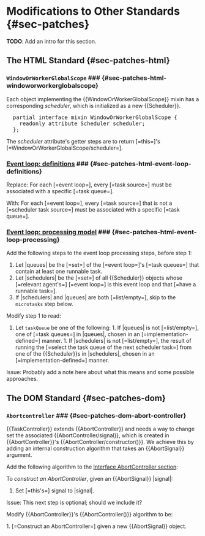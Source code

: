 Modifications to Other Standards {#sec-patches}
=====================

**TODO**: Add an intro for this section.

The HTML Standard {#sec-patches-html}
---------------------

### `WindowOrWorkerGlobalScope` ### {#sec-patches-html-windoworworkerglobalscope}

Each object implementing the {{WindowOrWorkerGlobalScope}} mixin has a
corresponding <dfn for="WindowOrWorkerGlobalScope">scheduler</dfn>, which
is initialized as a new {{Scheduler}}.

<pre class='idl'>
  partial interface mixin WindowOrWorkerGlobalScope {
    readonly attribute Scheduler scheduler;
  };
</pre>

The <dfn attribute for="WindowOrWorkerGlobalScope">scheduler</dfn> attribute's
getter steps are to return [=this=]'s [=WindowOrWorkerGlobalScope/scheduler=].


### <a href="https://html.spec.whatwg.org/multipage/webappapis.html#definitions-3">Event loop: definitions</a> ### {#sec-patches-html-event-loop-definitions}

Replace: For each [=event loop=], every [=task source=] must be associated with a specific [=task queue=].

With: For each [=event loop=], every [=task source=] that is not a [=scheduler task source=] must be associated with a specific [=task queue=].

### <a href="https://html.spec.whatwg.org/multipage/webappapis.html#event-loop-processing-model">Event loop: processing model</a> ### {#sec-patches-html-event-loop-processing}

Add the following steps to the event loop processing steps, before step 1:

  1. Let |queues| be the [=set=] of the [=event loop=]'s [=task queues=] that
     contain at least one <a for="task">runnable</a> <a for="/">task</a>.
  1. Let |schedulers| be the [=set=] of all {{Scheduler}} objects whose
     [=relevant agent's=] [=event loop=] is this event loop and that [=have a runnable task=].
  1. If |schedulers| and |queues| are both [=list/empty=], skip to the <code>microtasks</code> step below.

Modify step 1 to read:

  1. Let <code>taskQueue</code> be one of the following:
    1. If |queues| is not [=list/empty=], one of [=task queues=] in |queues|,
       chosen in an [=implementation-defined=] manner.
    1. If |schedulers| is not [=list/empty=], the result of running the
       [=select the task queue of the next scheduler task=] from one of the {{Scheduler}}s
       in |schedulers|, chosen in an [=implementation-defined=] manner.

Issue: Probably add a note here about what this means and some possible approaches.

The DOM Standard {#sec-patches-dom}
---------------------

### `Abortcontroller` ### {#sec-patches-dom-abort-controller}

{{TaskController}} extends {{AbortController}} and needs a way to change set the
associated {{AbortController/signal}}, which is created in {{AbortController}}'s
{{AbortController/constructor()}}. We achieve this by adding an internal
construction algorithm that takes an {{AbortSignal}} argument.

Add the following algorithm to the [Interface AbortController section](https://dom.spec.whatwg.org/#interface-abortcontroller):

<div algorithm>
  To <dfn>construct an AbortController</dfn>, given an {{AbortSignal}} |signal|:

  1. Set [=this's=] <a for=AbortController>signal</a> to |signal|.
</div>

Issue: This next step is optional; should we include it?

Modify {{AbortController}}'s {{AbortController()}} algorithm to be:

<div algorithm="new AbortController">
  1. [=Construct an AbortController=] given a new {{AbortSignal}} object.
</div>
